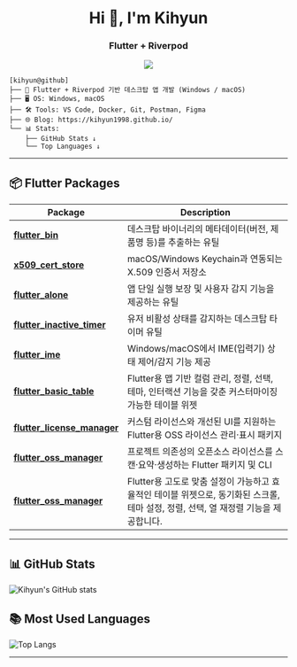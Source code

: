 <h1 align="center">Hi 👋, I'm Kihyun</h1>
<h3 align="center">Flutter + Riverpod</h3>

<p align="center">
  <a href="https://kihyun1998.github.io/" target="_blank">
    <img src="https://img.shields.io/badge/Visit%20My%20Blog-181717?style=for-the-badge&logo=github&logoColor=white"/>
  </a>
</p>

```
[kihyun@github]
├── 💼 Flutter + Riverpod 기반 데스크탑 앱 개발 (Windows / macOS)
├── 🖥️ OS: Windows, macOS
├── 🛠️ Tools: VS Code, Docker, Git, Postman, Figma
├── 🌐 Blog: https://kihyun1998.github.io/
└── 📊 Stats:
    ├── GitHub Stats ↓
    └── Top Languages ↓
```

---

## 📦 Flutter Packages

| Package | Description |
|--------|-------------|
| [**flutter_bin**](https://pub.dev/packages/flutter_bin) | 데스크탑 바이너리의 메타데이터(버전, 제품명 등)를 추출하는 유틸 |
| [**x509_cert_store**](https://pub.dev/packages/x509_cert_store) | macOS/Windows Keychain과 연동되는 X.509 인증서 저장소 |
| [**flutter_alone**](https://pub.dev/packages/flutter_alone) | 앱 단일 실행 보장 및 사용자 감지 기능을 제공하는 유틸 |
| [**flutter_inactive_timer**](https://pub.dev/packages/flutter_inactive_timer) | 유저 비활성 상태를 감지하는 데스크탑 타이머 유틸 |
| [**flutter_ime**](https://pub.dev/packages/flutter_ime) | Windows/macOS에서 IME(입력기) 상태 제어/감지 기능 제공 |
| [**flutter_basic_table**](https://pub.dev/packages/flutter_basic_table) | Flutter용 맵 기반 컬럼 관리, 정렬, 선택, 테마, 인터랙션 기능을 갖춘 커스터마이징 가능한 테이블 위젯 |
| [**flutter_license_manager**](https://pub.dev/packages/flutter_license_manager) | 커스텀 라이선스와 개선된 UI를 지원하는 Flutter용 OSS 라이선스 관리·표시 패키지 |
| [**flutter_oss_manager**](https://pub.dev/packages/flutter_oss_manager) | 프로젝트 의존성의 오픈소스 라이선스를 스캔·요약·생성하는 Flutter 패키지 및 CLI |
| [**flutter_oss_manager**](https://pub.dev/packages/flutter_table_plus) | Flutter용 고도로 맞춤 설정이 가능하고 효율적인 테이블 위젯으로, 동기화된 스크롤, 테마 설정, 정렬, 선택, 열 재정렬 기능을 제공합니다. |

---

## 📊 GitHub Stats
![Kihyun's GitHub stats](https://github-readme-stats.vercel.app/api?username=kihyun1998&show_icons=true&theme=radical)

## 📚 Most Used Languages
![Top Langs](https://github-readme-stats.vercel.app/api/top-langs/?username=kihyun1998&layout=compact&theme=radical)

---

